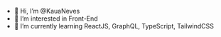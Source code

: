- 👋 Hi, I’m @KauaNeves
- 👀 I’m interested in Front-End
- 🌱 I’m currently learning ReactJS, GraphQL, TypeScript, TailwindCSS

<!---
KauaNeves/KauaNeves is a ✨ special ✨ repository because its `README.md` (this file) appears on your GitHub profile.
You can click the Preview link to take a look at your changes.
--->
